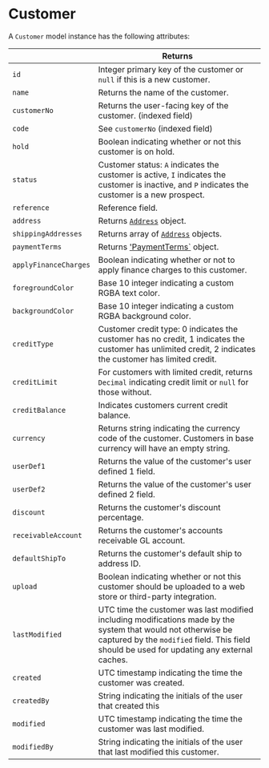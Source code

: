 # Customer

A `Customer` model instance has the following attributes:

|   | Returns |
| --- | --- |
| `id` | Integer primary key of the customer or `null` if this is a new customer. |
| `name` | Returns the name of the customer. |
| `customerNo` | Returns the user-facing key of the customer. (indexed field) |
| `code` | See `customerNo` (indexed field) |
| `hold` | Boolean indicating whether or not this customer is on hold. |
| `status` | Customer status: `A` indicates the customer is active, `I` indicates the customer is inactive, and `P` indicates the customer is a new prospect. |
| `reference` | Reference field. |
| `address` | Returns [`Address`](address.md) object. |
| `shippingAddresses` | Returns array of [`Address`](address.md) objects. |
| `paymentTerms` | Returns ['PaymentTerms`](payment_terms.md) object. |
| `applyFinanceCharges` | Boolean indicating whether or not to apply finance charges to this customer. |
| `foregroundColor` | Base 10 integer indicating a custom RGBA text color. |
| `backgroundColor` | Base 10 integer indicating a custom RGBA background color. |
| `creditType` | Customer credit type: 0 indicates the customer has no  credit, 1 indicates the customer has unlimited credit, 2 indicates the customer has limited credit. |
| `creditLimit` | For customers with limited credit, returns `Decimal` indicating credit limit or `null` for those without. |
| `creditBalance` | Indicates customers current credit balance. |
| `currency` | Returns string indicating the currency code of the customer. Customers in base currency will have an empty string. |
| `userDef1` | Returns the value of the customer's user defined 1 field. |
| `userDef2` | Returns the value of the customer's user defined 2 field. |
| `discount` | Returns the customer's discount percentage. |
| `receivableAccount` | Returns the customer's accounts receivable GL account. |
| `defaultShipTo` | Returns the customer's default ship to address ID. |
| `upload` | Boolean indicating whether or not this customer should be uploaded to a web store or third-party integration. |
| `lastModified` | UTC time the customer was last modified including modifications made by the system that would not otherwise be captured by the `modified` field. This field should be used for updating any external caches. |
| `created` | UTC timestamp indicating the time the customer was created. |
| `createdBy` | String indicating the initials of the user that created this
| `modified` | UTC timestamp indicating the time the customer was last modified. |
| `modifiedBy` | String indicating the initials of the user that last modified this customer. |
